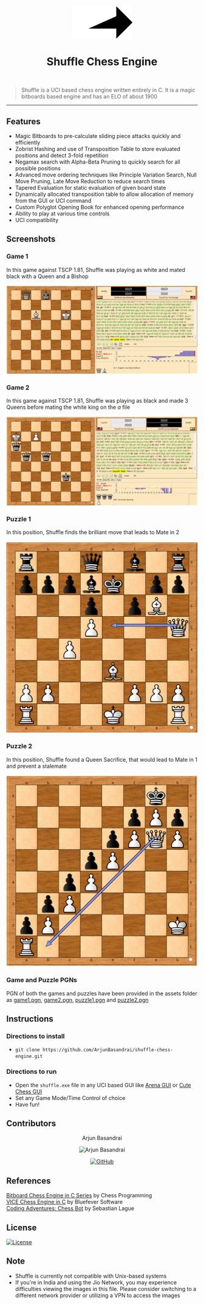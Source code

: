 <p align="center"><a href="https://github.com/ArjunBasandrai" target="_blank"><img src="assets/logo.png" width=160 title="ShuffleAI" alt="ShuffleAI"></a>
</p>

<h1 align="center"> Shuffle Chess Engine </h1>
<br/>

> Shuffle is a UCI based chess engine written entirely in C.
> It is a magic bitboards based engine and has an ELO of about 1900

---

## Features
- Magic Bitboards to pre-calculate sliding piece attacks quickly and efficiently
- Zobrist Hashing and use of Transposition Table to store evaluated positions and detect 3-fold repetition
- Negamax search with Alpha-Beta Pruning to quickly search for all possible positions
- Advanced move ordering techniques like Principle Variation Search, Null Move Pruning, Late Move Reduction to reduce search times
- Tapered Evaluation for static evaluation of given board state
- Dynamically allocated transposition table to allow allocation of memory from the GUI or UCI command
- Custom Polyglot Opening Book for enhanced opening performance
- Ability to play at various time controls
- UCI compatibility

## Screenshots
### Game 1 
In this game against TSCP 1.81, Shuffle was playing as white and mated black with a Queen and a Bishop <br/><br/>
![game 1](assets/game1.png)  

### Game 2
In this game against TSCP 1.81, Shuffle was playing as black and made 3 Queens before mating the white king on the _a_ file <br/><br/>
![game 2](assets/game2.png)

### Puzzle 1
In this position, Shuffle finds the brilliant move that leads to Mate in 2 <br/><br/>
![puzzle 1](assets/puzzle1.png)

### Puzzle 2
In this position, Shuffle found a Queen Sacrifice, that would lead to Mate in 1 and prevent a stalemate <br/><br/>
![puzzle 2](assets/puzzle2.png)

### Game and Puzzle PGNs
PGN of both the games and puzzles have been provided in the assets folder as [game1.pgn](https://github.com/ArjunBasandrai/shuffle-chess-engine/blob/main/assets/game1.pgn), [game2.pgn](https://github.com/ArjunBasandrai/shuffle-chess-engine/blob/main/assets/game2.pgn), [puzzle1.pgn](https://github.com/ArjunBasandrai/shuffle-chess-engine/blob/main/assets/puzzle1.pgn) and [puzzle2.pgn](https://github.com/ArjunBasandrai/shuffle-chess-engine/blob/main/assets/puzzle2.pgn)

## Instructions

### Directions to install

- `git clone https://github.com/ArjunBasandrai/shuffle-chess-engine.git`

### Directions to run

- Open the `shuffle.exe` file in any UCI based GUI like [Arena GUI](http://www.playwitharena.de/) or  [Cute Chess GUI](https://cutechess.com/)
- Set any Game Mode/Time Control of choice
- Have fun!

## Contributors

<p align="center">Arjun Basandrai</p>
<p align="center">
  <img src = "https://avatars.githubusercontent.com/u/64721050?v=4" width="150" alt="Arjun Basandrai">
</p>
  <p align="center">
    <a href = "https://github.com/ArjunBasandrai">
      <img src = "http://www.iconninja.com/files/241/825/211/round-collaboration-social-github-code-circle-network-icon.svg" width="36" height = "36" alt="GitHub"/>
    </a>
  </p>

## References

[Bitboard Chess Engine in C Series](https://www.youtube.com/playlist?list=PLmN0neTso3Jxh8ZIylk74JpwfiWNI76Cs) by Chess Programming <br>
[VICE Chess Engine in C](https://www.youtube.com/watch?v=bGAfaepBco4&list=PLZ1QII7yudbc-Ky058TEaOstZHVbT-2hg) by Bluefever Software <br>
[Coding Adventures: Chess Bot](https://www.youtube.com/watch?v=U4ogK0MIzqk&t=1007s&pp=ygUWY2hlc3MgZW5naW5lIHNlYmFzdGlhbg%3D%3D) by Sebastian Lague

## License
[![License](http://img.shields.io/:license-mit-blue.svg?style=flat-square)](http://badges.mit-license.org)

## Note
- Shuffle is currently not compatible with Unix-based systems
- If you're in India and using the Jio Network, you may experience difficulties viewing the images in this file. Please consider switching to a different network provider or utilizing a VPN to access the images

